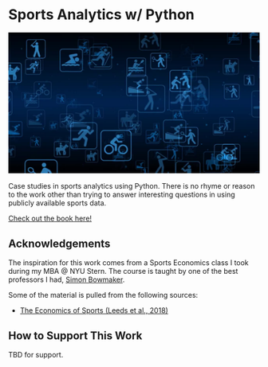 # Sports Analytics w/ Python

![img](./sports-analytics-with-python/img/landing-page-motionary.png)

Case studies in sports analytics using Python. There is no rhyme or reason to the work other than trying to answer interesting questions in using publicly available sports data. 

[Check out the book here!](https://bclark86.github.io/sports-analytics-with-python/landing-page.html)

## Acknowledgements

The inspiration for this work comes from a Sports Economics class I took during my MBA @ NYU Stern. The course is taught by one of the best professors I had, [Simon Bowmaker](https://www.stern.nyu.edu/faculty/bio/simon-bowmaker).

Some of the material is pulled from the following sources:

+ [The Economics of Sports (Leeds et al., 2018)](https://www.routledge.com/The-Economics-of-Sports/Leeds-Allmen-Matheson/p/book/9781138052161)

## How to Support This Work

TBD for support. 


